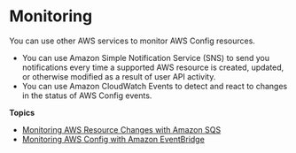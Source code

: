 # Monitoring<a name="monitoring"></a>

You can use other AWS services to monitor AWS Config resources\.
+ You can use Amazon Simple Notification Service \(SNS\) to send you notifications every time a supported AWS resource is created, updated, or otherwise modified as a result of user API activity\.
+ You can use Amazon CloudWatch Events to detect and react to changes in the status of AWS Config events\.

**Topics**
+ [Monitoring AWS Resource Changes with Amazon SQS](monitor-resource-changes.md)
+ [Monitoring AWS Config with Amazon EventBridge](monitor-config-with-cloudwatchevents.md)